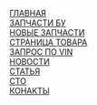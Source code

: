 [ГЛАВНАЯ](https://pureweb-creator.github.io/scania/)\
[ЗАПЧАСТИ БУ](https://pureweb-creator.github.io/scania/used-parts.html)\
[НОВЫЕ ЗАПЧАСТИ](https://pureweb-creator.github.io/scania/new-parts.html)\
[СТРАНИЦА ТОВАРА](https://pureweb-creator.github.io/scania/product-card.html)\
[ЗАПРОС ПО VIN](https://pureweb-creator.github.io/scania/vin.html)\
[НОВОСТИ](https://pureweb-creator.github.io/scania/news.html)\
[СТАТЬЯ](https://pureweb-creator.github.io/scania/article.html)\
[СТО](https://pureweb-creator.github.io/scania/STO.html)\
[КОНАКТЫ](https://pureweb-creator.github.io/scania/contacts.html)

